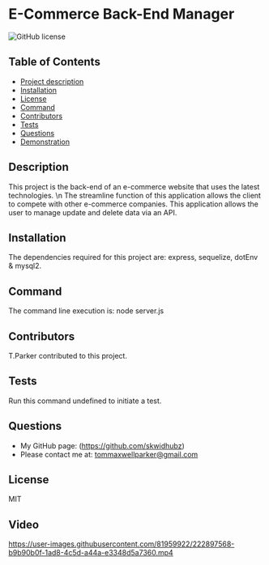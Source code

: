 # E-Commerce Back-End Manager
![GitHub license](https://img.shields.io/badge/license-MIT-blue)          
## Table of Contents                      
- [Project description](#description)
- [Installation](#installation)
- [License](#license)
- [Command](#command)
- [Contributors](#contributors)
- [Tests](#tests)
- [Questions](#questions)
- [Demonstration](#video)
## Description
This project is the back-end of an e-commerce website that uses the latest technologies. \n The streamline function of this application allows the client to compete with other e-commerce companies. This application allows the user to manage update and delete data via an API.
## Installation
The dependencies required for this project are: express, sequelize, dotEnv & mysql2.
## Command
The command line execution is: node server.js 
## Contributors
T.Parker contributed to this project.
## Tests
Run this command undefined to initiate a test.
## Questions
- My GitHub page: (https://github.com/skwidhubz)
- Please contact me at: tommaxwellparker@gmail.com
## License
MIT

## Video



https://user-images.githubusercontent.com/81959922/222897568-b9b90b0f-1ad8-4c5d-a44a-e3348d5a7360.mp4

